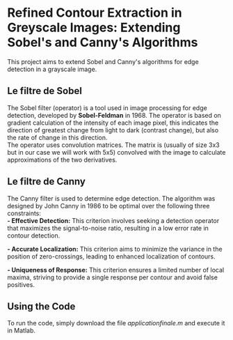 # Refined Contour Extraction in Greyscale Images: Extending Sobel's and Canny's Algorithms
This project aims to extend Sobel and Canny's algorithms for edge detection in a grayscale image. 
<h2>Le filtre de Sobel</h2>
The Sobel filter (operator) is a tool used in image processing for edge detection, developed by <b>Sobel-Feldman</b> in 1968. The operator is based on gradient calculation of the intensity of each image pixel, this indicates the direction of greatest change from light to dark (contrast change), but also the rate of change in this direction.<br>
The operator uses convolution matrices. The matrix is (usually of size 3x3 but in our case we will work with 5x5) convolved with the image to calculate approximations of the two derivatives.

<h2>Le filtre de Canny</h2>
The Canny filter is used to determine edge detection. The algorithm was designed by John Canny in 1986 to be optimal over the following three constraints:<br>
<b>- Effective Detection:</b> This criterion involves seeking a detection operator that maximizes the signal-to-noise ratio, resulting in a low error rate in contour detection.

<b>- Accurate Localization:</b> This criterion aims to minimize the variance in the position of zero-crossings, leading to enhanced localization of contours.

<b>- Uniqueness of Response:</b> This criterion ensures a limited number of local maxima, striving to provide a single response per contour and avoid false positives.

<h2>Using the Code</h2>
To run the code, simply download the file <i>applicationfinale.m</i> and execute it in Matlab.
